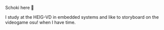 Schoki here 🫡

I study at the HEIG-VD in embedded systems and like to storyboard on the videogame osu! when I have time.

